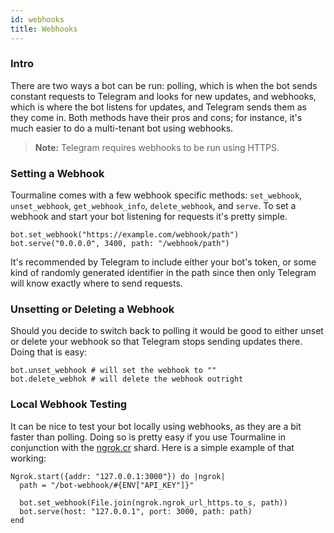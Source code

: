 ```yaml
---
id: webhooks
title: Webhooks
---
```


### Intro

There are two ways a bot can be run: polling, which is when the bot sends constant requests to Telegram and looks for new updates, and webhooks, which is where the bot listens for updates, and Telegram sends them as they come in. Both methods have their pros and cons; for instance, it's much easier to do a multi-tenant bot using webhooks.

> **Note:** Telegram requires webhooks to be run using HTTPS.

### Setting a Webhook

Tourmaline comes with a few webhook specific methods: `set_webhook`, `unset_webhook`, `get_webhook_info`, `delete_webhook`, and `serve`. To set a webhook and start your bot listening for requests it's pretty simple.

```crystal
bot.set_webhook("https://example.com/webhook/path")
bot.serve("0.0.0.0", 3400, path: "/webhook/path")
```

It's recommended by Telegram to include either your bot's token, or some kind of randomly generated identifier in the path since then only Telegram will know exactly where to send requests.

### Unsetting or Deleting a Webhook

Should you decide to switch back to polling it would be good to either unset or delete your webhook so that Telegram stops sending updates there. Doing that is easy:

```crystal
bot.unset_webhook # will set the webhook to ""
bot.delete_webhok # will delete the webhook outright
```

### Local Webhook Testing

It can be nice to test your bot locally using webhooks, as they are a bit faster than polling. Doing so is pretty easy if you use Tourmaline in conjunction with the [ngrok.cr](https://github.com/watzon/ngrok.cr) shard. Here is a simple example of that working:

```crystal
Ngrok.start({addr: "127.0.0.1:3000"}) do |ngrok|
  path = "/bot-webhook/#{ENV["API_KEY"]}"

  bot.set_webhook(File.join(ngrok.ngrok_url_https.to_s, path))
  bot.serve(host: "127.0.0.1", port: 3000, path: path)
end
```